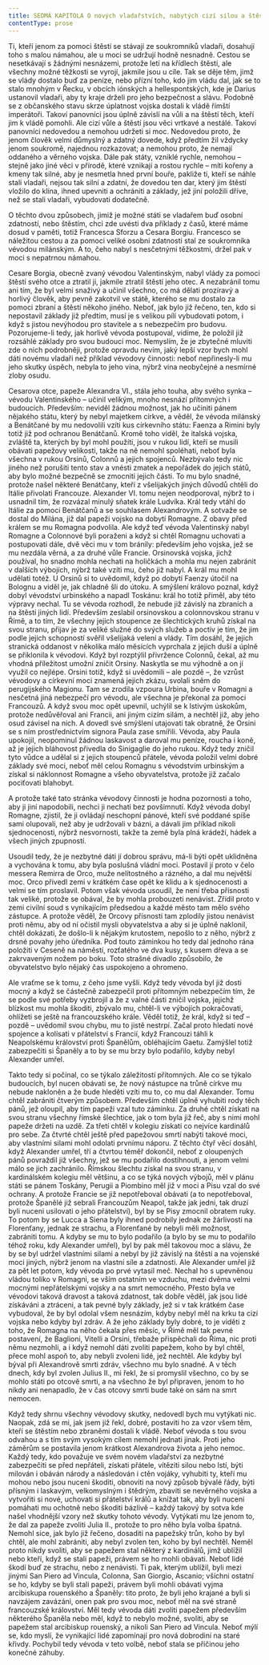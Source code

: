```yaml
---
title: SEDMÁ KAPITOLA O nových vladařstvích, nabytých cizí silou a štěstím
contentType: prose
---
```


<section>

Ti, kteří jenom za pomoci štěstí se stávají ze soukromníků vladaři, dosahují toho s malou námahou, ale u moci se udržují hodně nesnadně. Cestou se nesetkávají s žádnými nesnázemi, protože letí na křídlech štěstí, ale všechny možné těžkosti se vyrojí, jakmile jsou u cíle. Tak se děje těm, jimž se vlády dostalo buď za peníze, nebo přízní toho, kdo jim vládu dal, jak se to stalo mnohým v Řecku, v obcích iónských a hellespontských, kde je Darius ustanovil vladaři, aby ty kraje drželi pro jeho bezpečnost a slávu. Podobně se z občanského stavu skrze úplatnost vojska dostali k vládě římští imperátoři. Takoví panovníci jsou úplně závislí na vůli a na štěstí těch, kteří jim k vládě pomohli. Ale cizí vůle a štěstí jsou věci vrtkavé a nestálé. Takoví panovníci nedovedou a nemohou udržeti si moc. Nedovedou proto, že jenom člověk velmi důmyslný a zdatný dovede, když předtím žil vždycky jenom soukromě, najednou rozkazovat; a nemohou proto, že nemají oddaného a věrného vojska. Dále pak státy, vzniklé rychle, nemohou – stejně jako jiné věci v přírodě, které vznikají a rostou rychle – míti kořeny a kmeny tak silné, aby je nesmetla hned první bouře, pakliže ti, kteří se náhle stali vladaři, nejsou tak silní a zdatní, že dovedou ten dar, který jim štěstí vložilo do klína, ihned upevniti a ochrániti a základy, jež jiní položili dříve, než se stali vladaři, vybudovati dodatečně.

O těchto dvou způsobech, jimiž je možné státi se vladařem buď osobní zdatností, nebo štěstím, chci zde uvésti dva příklady z časů, které máme dosud v paměti, totiž Francesca Sforzu a Cesara Borgiu. Francesco se náležitou cestou a za pomoci veliké osobní zdatnosti stal ze soukromníka vévodou milánským. A to, čeho nabyl s nesčetnými těžkostmi, držel pak v moci s nepatrnou námahou.

Cesare Borgia, obecně zvaný vévodou Valentinským, nabyl vlády za pomoci štěstí svého otce a ztratil ji, jakmile ztratil štěstí jeho otec. A nezabránil tomu ani tím, že byl velmi snaživý a učinil všechno, co má dělati prozíravý a horlivý člověk, aby pevně zakotvil ve státě, kterého se mu dostalo za pomoci zbraní a štěstí někoho jiného. Neboť, jak bylo již řečeno, ten, kdo si nepostavil základy již předtím, musí je s velikou pílí vybudovati potom, i když s jistou nevýhodou pro stavitele a s nebezpečím pro budovu. Pozorujeme-li tedy, jak horlivě vévoda postupoval, vidíme, že položil již rozsáhlé základy pro svou budoucí moc. Nemyslím, že je zbytečné mluviti zde o nich podrobněji, protože opravdu nevím, jaký lepší vzor bych mohl dáti novému vladaři než příklad vévodovy činnosti: neboť nepřinesly-li mu jeho skutky úspěch, nebyla to jeho vina, nýbrž vina neobyčejné a nesmírné zloby osudu.

Cesarova otce, papeže Alexandra VI., stála jeho touha, aby svého synka – vévodu Valentinského – učinil velikým, mnoho nesnází přítomných i budoucích. Především: neviděl žádnou možnost, jak ho učiniti pánem nějakého státu, který by nebyl majetkem církve, a věděl, že vévoda milánský a Benátčané by mu nedovolili vzíti kus církevního státu: Faenza a Rimini byly totiž již pod ochranou Benátčanů. Kromě toho viděl, že italská vojska, zvláště ta, kterých by byl mohl použíti, jsou v rukou lidí, kteří se musili obávati papežovy velikosti, takže na ně nemohl spoléhati, neboť byla všechna v rukou Orsinů, Colonnů a jejich spojenců. Nezbývalo tedy nic jiného než porušiti tento stav a vnésti zmatek a nepořádek do jejich států, aby bylo možné bezpečně se zmocniti jejich části. To mu bylo snadné, protože našel některé Benátčany, kteří z všelijakých jiných důvodů chtěli do Itálie přivolati Francouze. Alexander VI. tomu nejen neodporoval, nýbrž to i usnadnil tím, že rozvázal minulý sňatek krále Ludvíka. Král tedy vtáhl do Itálie za pomoci Benátčanů a se souhlasem Alexandrovým. A sotvaže se dostal do Milána, již dal papeži vojsko na dobytí Romagne. Z obavy před králem se mu Romagna podvolila. Ale když teď vévoda Valentinský nabyl Romagne a Colonnové byli poraženi a když si chtěl Romagnu uchovati a postupovati dále, dvě věci mu v tom bránily: především jeho vojska, jež se mu nezdála věrná, a za druhé vůle Francie. Orsinovská vojska, jichž používal, ho snadno mohla nechati na holičkách a mohla mu nejen zabránit v dalších výbojích, nýbrž také vzíti mu, čeho již nabyl. A král mu mohl udělati totéž. U Orsinů si to uvědomil, když po dobytí Faenzy útočil na Bolognu a viděl je, jak chladně šli do útoku. A smýšlení královo poznal, když dobyl vévodství urbinského a napadl Toskánu: král ho totiž přiměl, aby této výpravy nechal. Tu se vévoda rozhodl, že nebude již závislý na zbraních a na štěstí jiných lidí. Především zeslabil orsinovskou a colonnovskou stranu v Římě, a to tím, že všechny jejich stoupence ze šlechtických kruhů získal na svou stranu, přijav je za veliké služné do svých služeb a poctiv je tím, že jim podle jejich schopností svěřil všelijaká velení a vlády. Tím dosáhl, že jejich stranická oddanost v několika málo měsících vyprchala z jejich duší a úplně se přiklonila k vévodovi. Když byl rozptýlil přivržence Colonnů, čekal, až mu vhodná příležitost umožní zničit Orsiny. Naskytla se mu výhodně a on jí využil co nejlépe. Orsini totiž, když si uvědomili – ale pozdě –, že vzrůst vévodovy a církevní moci znamená jejich zkázu, svolali sněm do perugijského Magionu. Tam se zrodila vzpoura Urbina, bouře v Romagni a nesčetná jiná nebezpečí pro vévodu, ale všechna je překonal za pomoci Francouzů. A když svou moc opět upevnil, uchýlil se k lstivým úskokům, protože nedůvěřoval ani Francii, ani jiným cizím silám, a nechtěl již, aby jeho osud závisel na nich. A dovedl své smýšlení utajovati tak obratně, že Orsini se s ním prostřednictvím signora Paula zase smířili. Vévoda, aby Paula upokojil, neopominul žádnou laskavost a daroval mu peníze, roucha i koně, až je jejich bláhovost přivedla do Sinigaglie do jeho rukou. Když tedy zničil tyto vůdce a udělal si z jejich stoupenců přátele, vévoda položil velmi dobré základy své moci, neboť měl celou Romagnu s vévodstvím urbinským a získal si náklonnost Romagne a všeho obyvatelstva, protože již začalo pociťovati blahobyt.

A protože také tato stránka vévodovy činnosti je hodna pozornosti a toho, aby ji jiní napodobili, nechci ji nechati bez povšimnutí. Když vévoda dobyl Romagne, zjistil, že ji ovládají neschopní pánové, kteří své poddané spíše sami olupovali, než aby je udržovali v bázni, a dávali jim příklad nikoli sjednocenosti, nýbrž nesvornosti, takže ta země byla plná krádeží, hádek a všech jiných zpupností.

Usoudil tedy, že je nezbytné dáti jí dobrou správu, má-li býti opět uklidněna a vychována k tomu, aby byla poslušná vládní moci. Postavil jí proto v čelo messera Remirra de Orco, muže nelítostného a rázného, a dal mu největší moc. Orco přivedl zemi v krátkém čase opět ke klidu a k sjednocenosti a velmi se tím proslavil. Potom však vévoda usoudil, že není třeba přísnosti tak veliké, protože se obával, že by mohla probouzeti nenávist. Zřídil proto v zemi civilní soud s vynikajícím předsedou a každé město tam mělo svého zástupce. A protože věděl, že Orcovy přísnosti tam zplodily jistou nenávist proti němu, aby od ní očistil mysli obyvatelstva a aby si je úplně naklonil, chtěl dokázati, že došlo-li k nějakým krutostem, nepošlo to z něho, nýbrž z drsné povahy jeho úředníka. Pod touto záminkou ho tedy dal jednoho rána položiti v Ceseně na náměstí, rozťatého ve dva kusy, s kusem dřeva a se zakrvaveným nožem po boku. Toto strašné divadlo způsobilo, že obyvatelstvo bylo nějaký čas uspokojeno a ohromeno.

Ale vraťme se k tomu, z čeho jsme vyšli. Když tedy vévoda byl již dosti mocný a když se částečně zabezpečil proti přítomným nebezpečím tím, že se podle své potřeby vyzbrojil a že z valné části zničil vojska, jejichž blízkost mu mohla škoditi, zbývalo mu, chtěl-li ve výbojích pokračovati, ohlížeti se ještě na francouzského krále. Věděl totiž, že král, když si teď – pozdě – uvědomil svou chybu, mu to jistě nestrpí. Začal proto hledati nové spojence a kolísati v přátelství s Francií, když Francouzi táhli k Neapolskému království proti Španělům, obléhajícím Gaetu. Zamýšlel totiž zabezpečiti si Španěly a to by se mu brzy bylo podařilo, kdyby nebyl Alexander umřel.

Takto tedy si počínal, co se týkalo záležitostí přítomných. Ale co se týkalo budoucích, byl nucen obávati se, že nový nástupce na trůně církve mu nebude nakloněn a že bude hleděti vzíti mu to, co mu dal Alexander. Tomu chtěl zabrániti čtverým způsobem. Především chtěl úplně vyhubiti rody těch pánů, jež oloupil, aby tím papeži vzal tuto záminku. Za druhé chtěl získati na svou stranu všechny římské šlechtice, jak o tom byla již řeč, aby s nimi mohl papeže držeti na uzdě. Za třetí chtěl v kolegiu získati co nejvíce kardinálů pro sebe. Za čtvrté chtěl ještě před papežovou smrtí nabýti takové moci, aby vlastními silami mohl odolati prvnímu náporu. Z těchto čtyř věcí dosáhl, když Alexander umřel, tří a čtvrtou téměř dokončil, neboť z oloupených pánů povraždil již všechny, jež se mu podařilo dostihnouti, a jenom velmi málo se jich zachránilo. Římskou šlechtu získal na svou stranu, v kardinálském kolegiu měl většinu, a co se týká nových výbojů, měl v plánu státi se pánem Toskány, Perugii a Piombino měl již v moci a Pisu vzal do své ochrany. A protože Francie se již nepotřeboval obávati (a to nepotřeboval, protože Španělé již sebrali Francouzům Neapol, takže jak jedni, tak druzí byli nuceni usilovati o jeho přátelství), byl by se Pisy zmocnil obratem ruky. To potom by se Lucca a Siena byly ihned podrobily jednak ze žárlivosti na Florenťany, jednak ze strachu, a Florenťané by nebyli měli možnost, zabrániti tomu. A kdyby se mu to bylo podařilo (a bylo by se mu to podařilo téhož roku, kdy Alexander umřel), byl by pak měl takovou moc a slávu, že by se byl udržel vlastními silami a nebyl by již závislý na štěstí a na vojenské moci jiných, nýbrž jenom na vlastní síle a zdatnosti. Ale Alexander umřel již za pět let potom, kdy vévoda po prvé vytasil meč. Nechal ho s upevněnou vládou toliko v Romagni, se vším ostatním ve vzduchu, mezi dvěma velmi mocnými nepřátelskými vojsky a na smrt nemocného. Přesto byla ve vévodovi taková dravost a taková zdatnost, tak dobře věděl, jak jsou lidé získáváni a ztráceni, a tak pevné byly základy, jež si v tak krátkém čase vybudoval, že by byl odolal všem nesnázím, kdyby nebyl měl na krku ta cizí vojska nebo kdyby byl zdráv. A že jeho základy byly dobré, to je viděti z toho, že Romagna na něho čekala přes měsíc, v Římě měl tak pevné postavení, že Baglioni, Vitelli a Orsini, třebaže přispěchali do Říma, nic proti němu nezmohli, a i když nemohl dáti zvoliti papežem, koho by byl chtěl, přece mohl aspoň to, aby nebyli zvoleni lidé, jež nechtěl. Ale kdyby byl býval při Alexandrově smrti zdráv, všechno mu bylo snadné. A v těch dnech, kdy byl zvolen Julius II., mi řekl, že si promyslil všechno, co by se mohlo státi po otcově smrti, a na všechno že byl připraven, jenom to ho nikdy ani nenapadlo, že v čas otcovy smrti bude také on sám na smrt nemocen.

Když tedy shrnu všechny vévodovy skutky, nedovedl bych mu vytýkati nic. Naopak, zdá se mi, jak jsem již řekl, dobré, postaviti ho za vzor všem těm, kteří se štěstím nebo zbraněmi dostali k vládě. Neboť vévoda s tou svou odvahou a s tím svým vysokým cílem nemohl jednati jinak. Proti jeho záměrům se postavila jenom krátkost Alexandrova života a jeho nemoc. Každý tedy, kdo považuje ve svém novém vladařství za nezbytné zabezpečiti se před nepřáteli, získati přátele, vítěziti silou nebo lstí, býti milován i obáván národy a následován i ctěn vojáky, vyhubiti ty, kteří mu mohou nebo jsou nuceni škoditi, obnoviti na nový způsob bývalé řády, býti přísným i laskavým, velkomyslným i štědrým, zbaviti se nevěrného vojska a vytvořiti si nové, uchovati si přátelství králů a knížat tak, aby byli nuceni pomáhati mu ochotně nebo škoditi bázlivě – každý takový by sotva kde našel vhodnější vzory než skutky tohoto vévody. Vytýkati mu lze jenom to, že dal za papeže zvoliti Julia II., protože to pro něho byla volba špatná. Nemohl sice, jak bylo již řečeno, dosaditi na papežský trůn, koho by byl chtěl, ale mohl zabrániti, aby nebyl zvolen ten, koho by byl nechtěl. Neměl proto nikdy svoliti, aby se papežem stal některý z kardinálů, jimž ublížil nebo kteří, když se stali papeži, právem se ho mohli obávati. Neboť lidé škodí buď ze strachu, nebo z nenávisti. Ti pak, kterým ublížil, byli mezi jinými San Piero ad Vincula, Colonna, San Giorgio, Ascanio; všichni ostatní se ho, kdyby se byli stali papeži, právem byli mohli obávati vyjma arcibiskupa rouenského a Španěly: tito proto, že byli jeho krajané a byli si navzájem zavázáni, onen pak pro svou moc, neboť měl na své straně francouzské království. Měl tedy vévoda dáti zvoliti papežem především některého Španěla nebo měl, když to nebylo možné, svoliti, aby se papežem stal arcibiskup rouenský, a nikoli San Piero ad Vincula. Neboť mýlí se, kdo myslí, že vynikající lidé zapomínají pro nová dobrodiní na staré křivdy. Pochybil tedy vévoda v teto volbě, neboť stala se příčinou jeho konečné záhuby.

</section>

[^1]: _Francesco Vettori_ (1474-1539), důvěrný přítel Machiavelliův (byli spolu r. 1507 s poselstvím u císaře Maxmiliána); vyslanec republiky florentské u papeže Lva X. __Pozn. překl___._

[^2]: _Filippo da Gasavecchia_, přítel Machiavelliův i Vettoriův. _Pozn. překl._

[^3]: _Pavel_ (Pagolo) _Vettori__,_ bratr Francesca Vettoriho. _Pozn. překl._

[^4]: _Plautův Geta_, postava z Plautovy komedie. _Pozn. překl._

[^5]: Frosino z Panzana, Antonio Guicciardini, Batisto Guicciardini, Filippo Ginori, Tommaso del Bene – Maciavelliovi sousedé a známí. _Pozn. překl._

[^6]: _Frosino z Panzana__,_ _Antonio Guicciardini__,_ _Batista Guicciardini__,_ _Filippo Ginori__,_ _Tommaso del Bene__,_ Machiavelliovi sousedé a známí. _Pozn. překl._

[^7]: (Kdysi) výrobce a podomní obchodník s vápnem. _Pozn. red._

[^8]: Pozdější název _Il Principe – Vladař_. _Pozn. překl._

[^9]: _Giuliano de’ Medici_ (1479–1516) zatím zemřel, takže Machiavelli věnoval pak _Vladaře_ Lorenzovi de’ Medici. _Pozn. překl._

[^10]: _Ardinghelli Piero_, florentský prelát, byl tenkrát sekretářem papeže Lva X. Měl pověst intrikána a Machiavelli se obával, aby se Ardinghelli nevydával za autora _Vladaře_. _Pozn. překl._

[^11]: Brokát se zlatými vlákny nebo oděv z něho zhotovený. _Pozn. red._

[^12]: Nejvyšší státní nebo soudní úředník ve starověkém Římě. _Pozn. red._

[^13]: _Giorgio Scali__,_ bohatý Florenťan, člen vlády, ale tak zpupný, že proti sobě popudil své spoluobčany, „ačkoli ho nedávno předtím zbožňovali“, a byl 1382 sťat. _Pozn. překl._

[^14]: _Konstantinopolský císař:_ Jan Cantacuzen. _Pozn. překl._

[^15]: Narážka na aragonského krále Ferdinanda V. Katolického (1452–1516), o němž i Guicciardini, který býval vyslancem u jeho dvora, napsal: „Má pověst vladaře, který často neplní daný slib. Myslím, že se dovede přetvařovat lépe než kdokoli jiný.“ _Pozn. překl._

[^16]: _Bernabo_ z Milána: z rodu Visconti, známý svými podivínskými skutky, když byl členem milánské vlády. _Pozn. překl._

[^17]: _Nevídané věci_ způsobené bohem: Machiavelli zde jistě nemíní žádné zázraky současné, nýbrž používá k podepření své výzvy obrazu biblického. _Pozn. překl._
